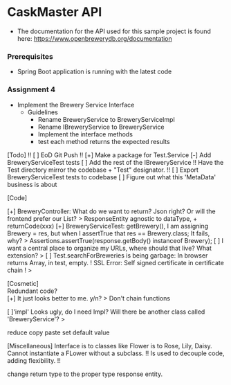 # CaskMaster API
* The documentation for the API used for this sample project is found here:  https://www.openbrewerydb.org/documentation

### Prerequisites

* Spring Boot application is running with the latest code

### Assignment 4
* Implement the Brewery Service Interface
    * Guidelines
        * Rename BreweryService to BreweryServiceImpl
        * Rename IBreweryService to BreweryService
        * Implement the interface methods
        * test each method returns the expected results
      



[Todo]
!! [ ] EoD Git Push !!
[+] Make a package for Test.Service
    [-] Add BreweryServiceTest tests
    [ ] Add the rest of the IBreweryService
!! Have the Test directory mirror the codebase + "Test" designator. !!
[ ] Export BreweryServiceTest tests to codebase
[ ] Figure out what this 'MetaData' business is about


[Code]

[+] BreweryController: What do we want to return? Json right? Or will the frontend prefer our List<Brewery>?
    > ResponseEntity agnostic to dataType, +  returnCode(xxx)
[+] BreweryServiceTest: getBrewery(), I am assigning Brewery = res, but when I assertTrue that res == Brewery.class; It fails, why?
    > Assertions.assertTrue(response.getBody() instanceof Brewery);
[ ] I want a central place to organize my URLs, where should that live? What extension?
    >
[ ] Test.searchForBreweries is being garbage: In browser returns Array, in test, empty.
! SSL Error: Self signed certificate in certificate chain !
    >


[Cosmetic]           
Redundant code?       
[+] It just looks better to me. y/n?
    > Don't chain functions

[ ]'impl' Looks ugly, do I need Impl?
Will there be another class called 'BreweryService'?
    >


reduce copy paste
set default value



[Miscellaneous]
Interface is to classes like Flower is to Rose, Lily, Daisy. 
Cannot instantiate a FLower without a subclass.
!! Is used to decouple code, adding flexibility. !!

change return type to the proper type response entity.




